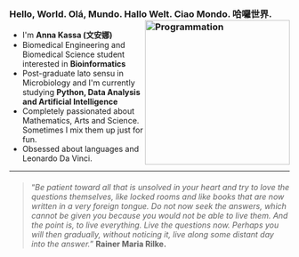 <!--
**annakassa/annakassa** is a ✨ _special_ ✨ repository because its `README.md` (this file) appears on your GitHub profile.
-->
### Hello, World. Olá, Mundo. Hallo Welt. Ciao Mondo. 哈囉世界.   <img align="right" src="https://media0.giphy.com/media/2vr7Isa1JzI2ngSK93/giphy.gif?cid=ecf05e478sa0hvkrdz2qu388evi7u4nmff20amma99urw0sf&rid=giphy.gif&ct=g" alt="Programmation" width="260" />

- I'm **Anna Kassa (文安娜)**
- Biomedical Engineering and Biomedical Science student interested in **Bioinformatics**
- Post-graduate lato sensu in Microbiology and I'm currently studying **Python, Data Analysis and Artificial Intelligence**
- Completely passionated about Mathematics, Arts and Science. Sometimes I mix them up just for fun. 
- Obsessed about languages and Leonardo Da Vinci.



__________________________________________________________________________________________________________________________________________________________________

####
>“*Be patient toward all that is unsolved in your heart and try to love the questions themselves, like locked rooms and like books that are now written in a very foreign tongue. Do not now seek the answers, which cannot be given you because you would not be able to live them. And the point is, to live everything. Live the questions now. Perhaps you will then gradually, without noticing it, live along some distant day into the answer.*”
>**Rainer Maria Rilke.**

<!--
**annakassa/annakassa** is a ✨ _special_ ✨ repository because its `README.md` (this file) appears on your GitHub profile.
-->
